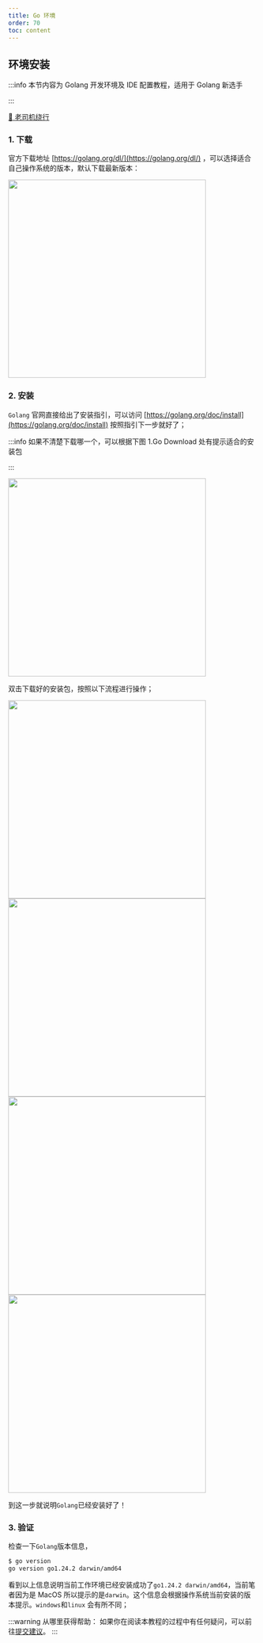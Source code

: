 ```yaml
---
title: Go 环境
order: 70
toc: content
---
```


## 环境安装

:::info
本节内容为 Golang 开发环境及 IDE 配置教程，适用于 Golang 新选手

:::

[🚪 老司机绕行](/guide/ksks)

### 1. 下载

官方下载地址 [https://golang.org/dl/](https://golang.org/dl/) ，可以选择适合自己操作系统的版本，默认下载最新版本：

<img src="https://doc-image.zhangwj.com/img/godown.png" width="400px" />

### 2. 安装

`Golang` 官网直接给出了安装指引，可以访问 [https://golang.org/doc/install](https://golang.org/doc/install) 按照指引下一步就好了；

:::info
如果不清楚下载哪一个，可以根据下图 1.Go Download 处有提示适合的安装包

:::

<img src="https://doc-image.zhangwj.com/img/go-install.png" width="400px" />

双击下载好的安装包，按照以下流程进行操作；

<img src="https://doc-image.zhangwj.com/img/go-install-step1.png" width="400px" />

<img src="https://doc-image.zhangwj.com/img/go-install-step2.png" width="400px" />

<img src="https://doc-image.zhangwj.com/img/go-install-step3.png" width="400px" />

<img src="https://doc-image.zhangwj.com/img/go-install-step4.png" width="400px" />

到这一步就说明`Golang`已经安装好了！

### 3. 验证

检查一下`Golang`版本信息，

```sh
$ go version
go version go1.24.2 darwin/amd64
```

看到以上信息说明当前工作环境已经安装成功了`go1.24.2 darwin/amd64`，当前笔者因为是 MacOS 所以提示的是`darwin`。这个信息会根据操作系统当前安装的版本提示。`windows`和`linux` 会有所不同；

:::warning
从哪里获得帮助：
如果你在阅读本教程的过程中有任何疑问，可以前往[提交建议](https://github.com/go-admin-team/go-admin/issues/new)。
:::
